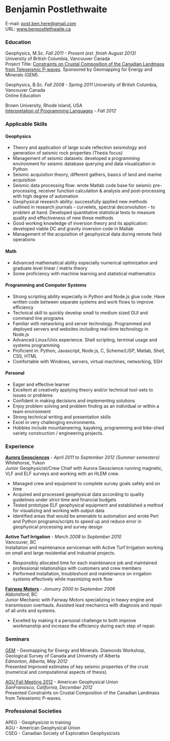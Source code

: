 ﻿
# **Benjamin Postlethwaite**
E-mail: post.ben.here@gmail.com </br>
URL: www.benpostlethwaite.ca

### Education
Geophysics, M.Sc. *Fall 2011 - Present (est. finish August 2013)* </br>
University of British Columbia, Vancouver Canada </br>
Project Title: [Constraints on Crustal Composition of the Canadian Landmass from Teleseismic P-waves](https://github.com/bpostlethwaite/Masters-Thesis). Sponsored by Geomapping for Energy and Minerals (GEM).

Geophysics, B.Sc. *Fall 2008 - Spring 2011*
University of British Columbia, Vancouver Canada </br>
Online Education

Brown University, Rhode Island, USA </br>
[Interpretation of Programming Languages](http://www.cs.brown.edu/courses/cs173/2012/) - *Fall 2012*

### Applicable Skills
#### Geophysics
* Theory and application of large scale reflection seismology and generation of seismic rock properties (Thesis focus)
* Management of seismic datasets: developed a programming environment for seismic database querying and data visualization in Python
* Seismic acquisition theory, different gathers, basics of land and marine acquisition
* Seismic data processing flow:  wrote Matlab code base for seismic pre-processing, receiver function calculation & analysis and post-processing with high degree of automation
* Geophysical research ability: successfully applied new methods outlined in research journals - curvelets, spectral deconvolution - to problem at hand. Developed quantitative statistical tests to measure quality and effectiveness of new these methods
* Good working knowledge of inversion theory and its application: developed viable DC and gravity inversion code in Matlab
* Management of the acquisition of geophysical data during remote field operations

#### Math
* Advanced mathematical ability especially numerical optimization and graduate level linear / matrix theory
* Some proficiency with machine learning and statistical mathematics

#### Programming and Computer Systems
* Strong scripting ability especially in Python and Node.js glue code. Have written code between separate systems and work flows to improve efficiency
* Technical skill to quickly develop small to medium sized GUI and command line programs
* Familiar with networking and server technology. Programmed and deployed servers and websites including real-time technology in Node.js
* Advanced Linux/Unix experience. Shell scripting, terminal usage and systems programming
* Proficient in: Python, Javascript, Node.js, C, Scheme/LISP, Matlab, Shell, CSS, HTML
* Comfortable with Windows, servers, virtual machines, networking,  SSH

#### Personal
* Eager and effective learner
* Excellent at creatively applying theory and/or technical tool-sets to issues or problems
* Confident in making decisions and implementing solutions
* Enjoy problem solving and problem finding as an individual or within a team environment
* Strong technical writing and presentation skills
* Excel in very challenging environments.
* Hobbies include mountaineering, kayaking, programming and bike-shed variety construction / engineering projects.


### Experience
**[Aurora Geosciences](http://www.aurorageosciences.com/)** - *April 2011 to September 2012 (Summer semesters)* </br>
Whitehorse, Yukon </br>
Junior Geophysicist/Crew Chief with Aurora Geoscience running magnetic, VLF and ELF surveys and working with an HLEM crew.

* Managed crew and equipment to complete survey goals safely and on time
* Acquired and processed geophysical data according to quality guidelines under strict time and financial budgets
* Tested prototype ELF geophysical equipment and established a method for visualizing and working with output data
* Identified areas that would be amenable to automation and wrote Perl and Python programs/scripts to speed up and reduce error in geophysical processing and survey design

**Active Turf Irrigation** - *March 2008 to September 2010* </br>
Vancouver, BC </br>
Installation and maintenance serviceman with Active Turf Irrigation working on small and large residential and industrial projects.

* Responsibly allocated time for each maintenance job and maintained professional relationships with customers and crew members
* Performed installation, troubleshoot and maintenance on irrigation systems effectively while maximizing work flow

**[Fairway Motors](http://www.fairwaymotors.ca)** - *January 2000 to September 2006* </br>
Abbotsford, BC </br>
Junior Mechanic with Fairway Motors specializing in heavy engine and transmission overhauls. Assisted lead mechanics with diagnosis and repair of all units and systems.

* Excelled by making it a personal challenge to both improve workmanship and increase the efficiency during each step of repair.

### Seminars
[GEM](http://www.nrcan.gc.ca/earth-sciences/about/current-program/geomapping/7131) - Geomapping for Energy and Minerals. Diamonds Workshop, Geological Survey of Canada and University of Alberta </br>
*Edmonton, Alberta, May 2012* </br>
Presented Improved estimates of key seismic properties of the crust (numerical and computational aspects of thesis).

[AGU Fall Meeting 2012](http://fallmeeting.agu.org/2012/) - American Geophysical Union </br>
*SanFransisco, California, December 2012* </br>
Presented Constraints on Crustal Composition of the Canadian Landmass from Teleseismic P-waves.


### Professional Societies
APEG - Geophysicist in training </br>
AGU - American Geophysical Union </br>
CSEG - Canadian Society of Exploration Geophysicists </br>
